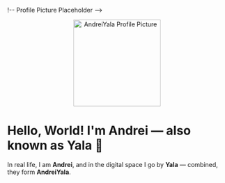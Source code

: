!-- Profile Picture Placeholder -->
<p align="center">
  <!-- Palitan ang "PLACEHOLDER" link sa baba kapag may actual picture ka na -->
  <img src="https://via.placeholder.com/250x250.png?text=Profile+Pic" 
       alt="AndreiYala Profile Picture" 
       width="200"/>

# Hello, World! I'm Andrei — also known as **Yala** 👋

In real life, I am **Andrei**, and in the digital space I go by **Yala** — combined, they form **AndreiYala**.
